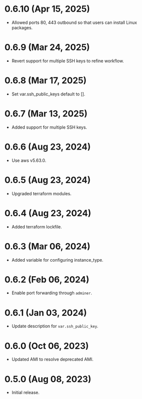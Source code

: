 # 0.6.10 (Apr 15, 2025)
* Allowed ports 80, 443 outbound so that users can install Linux packages.

# 0.6.9 (Mar 24, 2025)
* Revert support for multiple SSH keys to refine workflow. 

# 0.6.8 (Mar 17, 2025)
* Set var.ssh_public_keys default to [].

# 0.6.7 (Mar 13, 2025)
* Added support for multiple SSH keys.

# 0.6.6 (Aug 23, 2024)
* Use aws v5.63.0.

# 0.6.5 (Aug 23, 2024)
* Upgraded terraform modules.

# 0.6.4 (Aug 23, 2024)
* Added terraform lockfile.

# 0.6.3 (Mar 06, 2024)
* Added variable for configuring instance_type.

# 0.6.2 (Feb 06, 2024)
* Enable port forwarding through `adminer`.

# 0.6.1 (Jan 03, 2024)
* Update description for `var.ssh_public_key`.

# 0.6.0 (Oct 06, 2023)
* Updated AMI to resolve deprecated AMI.

# 0.5.0 (Aug 08, 2023)
* Initial release.
